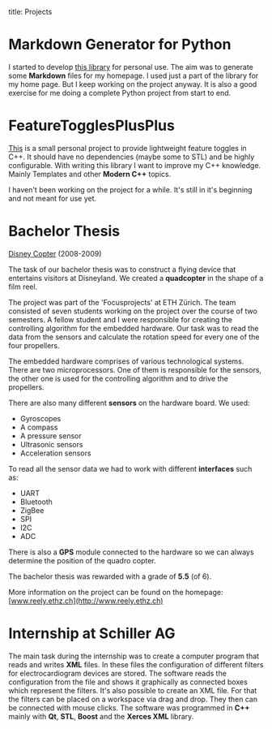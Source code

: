 title: Projects

# Markdown Generator for Python
I started to develop [this library](https://github.com/LukasWoodtli/MarkdownGen) for personal use. The aim was to generate some **Markdown** files for my homepage. I used just a part of the library for my home page.
But I keep working on the project anyway. It is also a good exercise for me doing a complete Python project from start to end.

# FeatureTogglesPlusPlus
[This](https://github.com/LukasWoodtli/FeatureTogglesPlusPlus) is a small personal project to provide lightweight feature toggles in C++. It should have no dependencies (maybe some to STL) and be highly configurable. With writing this library I want to improve my C++ knowledge. Mainly Templates and other **Modern C++** topics.

I haven't been working on the project for a while. It's still in it's beginning and not meant for use yet.


# Bachelor Thesis	
[Disney Copter](http://www.reely.ethz.ch/) (2008-2009)

The task of our bachelor thesis was to construct a flying device that entertains visitors at Disneyland. We created a **quadcopter** in the shape of a film reel.

The project was part of the 'Focusprojects' at ETH Zürich. The team consisted of seven students working on the project over the course of two semesters. A fellow student and I were responsible for creating the controlling algorithm for the embedded hardware. Our task was to read the data from the sensors and calculate the rotation speed for every one of the four propellers.

The embedded hardware comprises of various technological systems. There are two microprocessors. One of them is responsible for the sensors, the other one is used for the controlling algorithm and to drive the propellers. 

There are also many different **sensors** on the hardware board. We used:

- Gyroscopes
- A compass
- A pressure sensor
- Ultrasonic sensors
- Acceleration sensors

To read all the sensor data we had to work with different **interfaces** such as:

- UART
- Bluetooth
- ZigBee
- SPI 
- I2C
- ADC

There is also a **GPS** module connected to the hardware so we can always determine the position of the quadro copter.

The bachelor thesis was rewarded with a grade of **5.5** (of 6).

More information on the project can be found on the homepage: [www.reely.ethz.ch](http://www.reely.ethz.ch)

# Internship at Schiller AG	
The main task during the internship was to create a computer program that reads and writes **XML** files. In these files the configuration of different filters for electrocardiogram devices are stored. The software reads the configuration from the file and shows it graphically as connected boxes which represent the filters. It's also possible to create an XML file. For that the filters can be placed on a workspace via drag and drop. They then can be connected with mouse clicks. The software was programmed in **C++** mainly with **Qt**, **STL**, **Boost** and the **Xerces XML** library.
